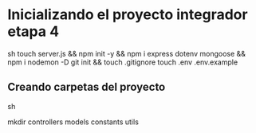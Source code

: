# Inicializando el proyecto integrador etapa 4

sh
touch server.js && npm init -y && npm i express dotenv mongoose && npm i nodemon -D
git init && touch .gitignore
touch .env .env.example

## Creando carpetas del proyecto

sh

mkdir controllers models constants utils
